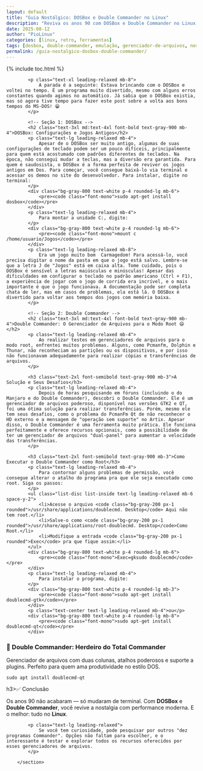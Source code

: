 ```yaml
---
layout: default
title: "Guia Nostálgico: DOSBox e Double Commander no Linux"
description: "Reviva os anos 90 com DOSBox e Double Commander no Linux. Guia nostálgico para rodar jogos DOS e gerenciar arquivos com estilo de interface dupla."
date: 2025-08-12
author: "PioLinux"
categories: [linux, retro, ferramentas]
tags: [dosbox, double-commander, emulação, gerenciador-de-arquivos, nostalgia]
permalink: /guia-nostalgico-dosbox-double-commander/
---
```



{% include toc.html %}


<section class="post-content">
           
       

    
            <p class="text-xl leading-relaxed mb-8">
                A parada é a seguinte: Estava brincando com o DOSBox e voltei no tempo. É um programa muito divertido, mesmo com alguns erros constantes quando agimos no automático. Já sabia que o DOSBox existia, mas só agora tive tempo para fazer este post sobre a volta aos bons tempos do MS-DOS! 😁
            </p>

            <!-- Seção 1: DOSBox -->
            <h2 class="text-3xl md:text-4xl font-bold text-gray-900 mb-4">DOSBox: Configurações e Jogos Antigos</h2>
            <p class="text-lg leading-relaxed mb-4">
                Apesar de o DOSBox ser muito antigo, algumas de suas configurações de teclado podem ser um pouco difíceis, principalmente para quem está acostumado com padrões diferentes de teclados. Na época, não consegui mudar a teclas, mas a diversão era garantida. Para quem é saudosista, o DOSBox é a forma perfeita de reviver os jogos antigos em Dos. Para começar, você consegue baixá-lo via terminal e acessar os demos no site do desenvolvedor. Para instalar, digite no terminal:
            </p>
            <div class="bg-gray-800 text-white p-4 rounded-lg mb-6">
                <pre><code class="font-mono">sudo apt-get install dosbox</code></pre>
            </div>
            <p class="text-lg leading-relaxed mb-4">
                Para montar a unidade C:, digite:
            </p>
            <div class="bg-gray-800 text-white p-4 rounded-lg mb-6">
                <pre><code class="font-mono">mount c /home/usuario/Jogos</code></pre>
            </div>
            <p class="text-lg leading-relaxed mb-8">
                Era um jogo muito bom  Carmagedom! Para acessá-lo, você precisa digitar o nome da pasta em que o jogo está salvo. Lembre-se que a letra J de "Jogos" está em caixa alta. Tome cuidado, pois o DOSBox é sensível a letras maiúsculas e minúsculas! Apesar das dificuldades em configurar o teclado no padrão americano (Ctrl + F1), a experiência de jogar com o jogo de corrida era incrível, e o mais importante é que o jogo funcionava. A documentação pode ser completa chata de ler, mas em casos de problemas, ela está lá. O DOSBox é divertido para voltar aos tempos dos jogos com memória baixa.
            </p>

            <!-- Seção 2: Double Commander -->
            <h2 class="text-3xl md:text-4xl font-bold text-gray-900 mb-4">Double Commander: O Gerenciador de Arquivos para o Modo Root 😄</h2>
            <p class="text-lg leading-relaxed mb-4">
                Ao realizar testes em gerenciadores de arquivos para o modo root, enfrentei muitos problemas. Alguns, como Pcmanfm, Dolphin e Thunar, não reconheciam as partições ou os dispositivos, e por isso não funcionavam adequadamente para realizar cópias e transferências de arquivos.
            </p>

            <h3 class="text-2xl font-semibold text-gray-900 mb-3">A Solução e Seus Desafios</h3>
            <p class="text-lg leading-relaxed mb-4">
                Depois de horas pesquisando em fóruns (incluindo o do Manjaro e do Double Commander), descobri o Double Commander. Ele é um gerenciador de arquivos poderoso, disponível nas versões GTK2 e QT,  foi uma ótima solução para realizar transferências. Porém, mesmo ele tem seus desafios, como o problema do PcmanFm Qt de não reconhecer o HD externo e a mensagem de "operação sem suporte" no Artix. Apesar disso, o Double Commander é uma ferramenta muito prática. Ele funciona perfeitamente e oferece recursos opcionais, como a possibilidade de ter um gerenciador de arquivos "dual-panel" para aumentar a velocidade das transferências.
            </p>

            <h3 class="text-2xl font-semibold text-gray-900 mb-3">Como Executar o Double Commander como Root</h3>
            <p class="text-lg leading-relaxed mb-4">
                Para contornar alguns problemas de permissão, você consegue alterar o atalho do programa pra que ele seja executado como root. Siga os passos:
            </p>
            <ul class="list-disc list-inside text-lg leading-relaxed mb-6 space-y-2">
                <li>Acesse o arquivo <code class="bg-gray-200 px-1 rounded">/usr/share/applications/doublecmd. Desktop</code> Aqui não tem root.</li>
                <li>Salve-o como <code class="bg-gray-200 px-1 rounded">/usr/share/applications/root-doublecmd. Desktop</code>Como Root.</li>
                <li>Modifique a entrada <code class="bg-gray-200 px-1 rounded">Exec</code> pra que fique assim:</li>
            </ul>
            <div class="bg-gray-800 text-white p-4 rounded-lg mb-6">
                <pre><code class="font-mono">Exec=gksudo doublecmd</code></pre>
            </div>
            <p class="text-lg leading-relaxed mb-4">
                Para instalar o programa, digite:
            </p>
            <div class="bg-gray-800 text-white p-4 rounded-lg mb-3">
                <pre><code class="font-mono">sudo apt-get install doublecmd-gtk</code></pre>
            </div>
            <p class="text-center text-lg leading-relaxed mb-4">ou</p>
            <div class="bg-gray-800 text-white p-4 rounded-lg mb-8">
                <pre><code class="font-mono">sudo apt-get install doublecmd-qt</code></pre>
            </div>
<h3>📂 Double Commander: Herdeiro do Total Commander</h3>
<p>Gerenciador de arquivos com duas colunas, atalhos poderosos e suporte a plugins. Perfeito para quem ama produtividade no estilo DOS.</p>
<pre><code>sudo apt install doublecmd-qt</code></pre>

h3>✅ Conclusão</h3>
<p>Os anos 90 não acabaram — só mudaram de terminal. Com <strong>DOSBox</strong> e <strong>Double Commander</strong>, você revive a nostalgia com performance moderna. E o melhor: tudo no <strong>Linux</strong>.</p>

            <p class="text-lg leading-relaxed">
                Se você tem curiosidade, pode pesquisar por outros "dez programas Commander". Opções não faltam para escolher, e o interessante é testar e explorar todos os recursos oferecidos por esses gerenciadores de arquivos.
            </p>
            
        </section>
 


